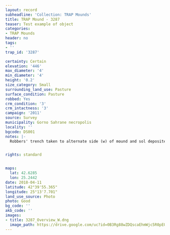 ```yaml
---
layout: record
subheadline: 'Collection: TRAP Mounds'
title: TRAP Mound - 3287
teaser: Test example of object
categories:
- TRAP Mounds
header: no
tags:
- ''
trap_id: '3287'

certainty: Certain
elevation: '446'
max_diameter: '4'
min_diameter: '4'
height: '0.2'
size_category: Small
surrounding_land_use: Pasture
surface_condition: Pasture
robbed: Yes
crm_condition: '3'
crm_intactness: '3'
campaign: '2011'
source: Survey
municipality: Gorno Sahrane necropolis
locality: ''
bgcode: DS001
notes: |-
  Robbers' trench taken to alternate side (w) of mound and sol deposited on east side.


rights: standard


maps:
  lat: 42.6285
  lon: 25.2442
date: 2018-04-11
latitude: 42°39'55.365"
longitude: 25°13'7.701"
land_use_source: Photo
photo: Good
bg_code: ''
akb_code: ''
images:
- title: 3287_Overview_W.dng
  image_path: https://drive.google.com/uc?id=0B3Rg88wZDQscaEhmWjc5R0pEUDQ
---
```

